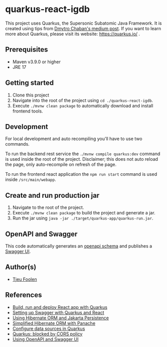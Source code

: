 # quarkus-react-igdb

This project uses Quarkus, the Supersonic Subatomic Java Framework.
It is created using tips from [Dmytro Chaban's medium post](https://medium.com/quarkify/build-run-and-deploy-react-app-with-quarkus-6cc4f6074d6).
If you want to learn more about Quarkus, please visit its website: https://quarkus.io/ .

## Prerequisites
- Maven v3.9.0 or higher
- JRE 17

## Getting started

1. Clone this project
2. Navigate into the root of the project using `cd ./quarkus-react-igdb`.
3. Execute `./mvnw clean package` to automatically download and install frontend tools.

## Development

For local development and auto recompiling you'll have to use two commands.

To run the backend rest service the `./mvnw compile quarkus:dev` command is used inside the root of the project.
Disclaimer; this does not auto reload the page, only auto-recompile on refresh of the page.

To run the frontend react application the `npm run start` command is used inside `/src/main/webapp`.

## Create and run production jar

1. Navigate to the root of the project.
2. Execute `./mvnw clean package` to build the project and generate a jar.
3. Run the jar using `java -jar ./target/quarkus-app/quarkus-run.jar`.

## OpenAPI and Swagger

This code automatically generates an [openapi schema](http://localhost:8080/q/openapi) and publishes a [Swagger UI](http://localhost:8080/q/swagger-ui/#/).

## Author(s)

- [Tjeu Foolen](https://github.com/tjeufoolen)

## References
- [Build, run and deploy React app with Quarkus](https://medium.com/quarkify/build-run-and-deploy-react-app-with-quarkus-6cc4f6074d6)
- [Setting up Swagger with Quarkus and React](https://medium.com/quarkify/setting-up-swagger-with-quarkus-and-react-a811c7ca5ace)
- [Using Hibernate ORM and Jakarta Persistence ](https://quarkus.io/guides/hibernate-orm)
- [Simplified Hibernate ORM with Panache](https://quarkus.io/guides/hibernate-orm-panache)
- [Configure data sources in Quarkus](https://quarkus.io/guides/datasource)
- [Quarkus: blocked by CORS policy](https://stackoverflow.com/questions/56959505/quarkus-blocked-by-cors-policy)
- [Using OpenAPI and Swagger UI ](https://quarkus.io/guides/openapi-swaggerui)